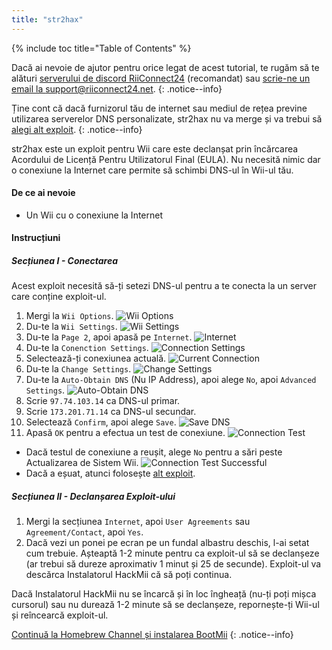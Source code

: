 ```yaml
---
title: "str2hax"
---
```


{% include toc title="Table of Contents" %}

Dacă ai nevoie de ajutor pentru orice legat de acest tutorial, te rugăm să te alături [serverului de discord RiiConnect24](https://discord.gg/rc24) (recomandat) sau [scrie-ne un email la support@riiconnect24.net](mailto:support@riiconnect24.net).
{: .notice--info}

Ține cont că dacă furnizorul tău de internet sau mediul de rețea previne utilizarea serverelor DNS personalizate, str2hax nu va merge și va trebui să [alegi alt exploit](get-started).
{: .notice--info}

str2hax este un exploit pentru Wii care este declanșat prin încărcarea Acordului de Licență Pentru Utilizatorul Final (EULA). Nu necesită nimic dar o conexiune la Internet care permite să schimbi DNS-ul în Wii-ul tău.

#### De ce ai nevoie

* Un Wii cu o conexiune la Internet

#### Instrucțiuni

##### Secțiunea I - Conectarea

Acest exploit necesită să-ți setezi DNS-ul pentru a te conecta la un server care conține exploit-ul.

1. Mergi la `Wii Options`. ![Wii Options](/images/RiiConnect24/Internet_1.png)
2. Du-te la `Wii Settings`. ![Wii Settings](/images/RiiConnect24/Internet_2.png)
3. Du-te la `Page 2`, apoi apasă pe `Internet`. ![Internet](/images/RiiConnect24/Internet_3.png)
4. Du-te la `Conenction Settings`. ![Connection Settings](/images/RiiConnect24/Internet_4.png)
5. Selectează-ți conexiunea actuală. ![Current Connection](/images/RiiConnect24/Internet_5.png)
6. Du-te la `Change Settings`. ![Change Settings](/images/RiiConnect24/Internet_6.png)
7. Du-te la `Auto-Obtain DNS` (Nu IP Address), apoi alege `No`, apoi `Advanced Settings`. ![Auto-Obtain DNS](/images/RiiConnect24/Internet_7.png)
8. Scrie `97.74.103.14` ca DNS-ul primar.
9. Scrie `173.201.71.14` ca DNS-ul secundar.
10. Selectează `Confirm`, apoi alege `Save`. ![Save DNS](/images/RiiConnect24/Internet_10.png)
11. Apasă `OK` pentru a efectua un test de conexiune. ![Connection Test](/images/RiiConnect24/Internet_11.png)
   - Dacă testul de conexiune a reușit, alege `No` pentru a sări peste Actualizarea de Sistem Wii. ![Connection Test Successful](/images/RiiConnect24/Internet_12.png)
   - Dacă a eșuat, atunci folosește [alt exploit](get-started).

##### Secțiunea II - Declanșarea Exploit-ului

1. Mergi la secțiunea `Internet`, apoi `User Agreements` sau `Agreement/Contact`, apoi `Yes`.
2. Dacă vezi un ponei pe ecran pe un fundal albastru deschis, l-ai setat cum trebuie. Așteaptă 1-2 minute pentru ca exploit-ul să se declanșeze (ar trebui să dureze aproximativ 1 minut și 25 de secunde). Exploit-ul va descărca Instalatorul HackMii că să poți continua.

Dacă Instalatorul HackMii nu se încarcă și în loc îngheață (nu-ți poți mișca cursorul) sau nu durează 1-2 minute să se declanșeze, repornește-ți Wii-ul și reîncearcă exploit-ul.

[Continuă la Homebrew Channel și instalarea BootMii](hbc)
{: .notice--info}
